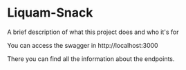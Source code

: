 # Liquam-Snack

A brief description of what this project does and who it's for

You can access the swagger in http://localhost:3000

There you can find all the information about the endpoints.
